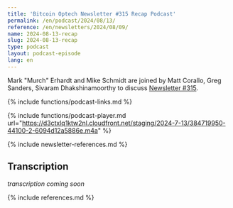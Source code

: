 ```yaml
---
title: 'Bitcoin Optech Newsletter #315 Recap Podcast'
permalink: /en/podcast/2024/08/13/
reference: /en/newsletters/2024/08/09/
name: 2024-08-13-recap
slug: 2024-08-13-recap
type: podcast
layout: podcast-episode
lang: en
---
```

Mark "Murch" Erhardt and Mike Schmidt are joined by Matt Corallo, Greg Sanders, Sivaram Dhakshinamoorthy to discuss [Newsletter #315]({{page.reference}}).

{% include functions/podcast-links.md %}

{% include functions/podcast-player.md url="https://d3ctxlq1ktw2nl.cloudfront.net/staging/2024-7-13/384719950-44100-2-6094d12a5886e.m4a" %}

{% include newsletter-references.md %}

## Transcription

_transcription coming soon_

{% include references.md %}
